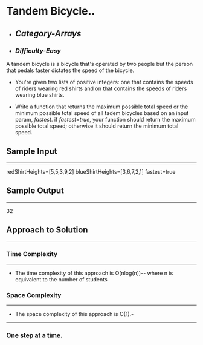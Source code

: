 # Tandem Bicycle..

- ## **_Category-Arrays_**
- ### **_Difficulty-Easy_**

A tandem bicycle is a bicycle that's operated by two people but the person that pedals faster dictates the speed of the bicycle.

- You're given two lists of positive integers: one that contains the speeds of riders wearing red shirts and on that contains the speeds of riders wearing blue shirts.

- Write a function that returns the maximum possible total speed or the minimum possible total speed of all tadem bicycles based on an input param, _fastest_. if _fastest=true_, your function should return the maximum possible total speed; otherwise it should return the minimum total speed.

## Sample Input

---

redShirtHeights=[5,5,3,9,2]
blueShirtHeights=[3,6,7,2,1]
fastest=true

## Sample Output

---

32

## Approach to Solution

---

### Time Complexity

---

- The time complexity of this approach is O(nlog(n))-- where n is equivalent to the number of students

### Space Complexity

---

- The space complexity of this approach is O(1).-

---

### One step at a time.

